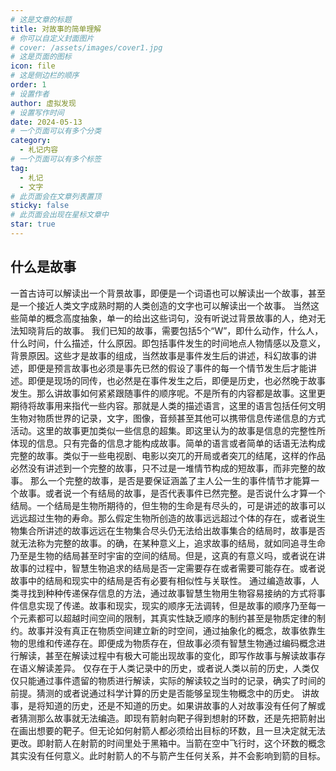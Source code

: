 ```yaml
---
# 这是文章的标题
title: 对故事的简单理解
# 你可以自定义封面图片
# cover: /assets/images/cover1.jpg
# 这是页面的图标
icon: file
# 这是侧边栏的顺序
order: 1
# 设置作者
author: 虚拟发现
# 设置写作时间
date: 2024-05-13
# 一个页面可以有多个分类
category:
  - 札记内容
# 一个页面可以有多个标签
tag:
  - 札记
  - 文字
# 此页面会在文章列表置顶
sticky: false
# 此页面会出现在星标文章中
star: true
---
```


<!-- more -->
## 什么是故事
一首古诗可以解读出一个背景故事，即便是一个词语也可以解读出一个故事，甚至是一个接近人类文字成熟时期的人类创造的文字也可以解读出一个故事。
当然这些简单的概念高度抽象，单一的给出这些词句，没有听说过背景故事的人，绝对无法知晓背后的故事。
我们已知的故事，需要包括5个“W”，即什么动作，什么人，什么时间，什么描述，什么原因。即包括事件发生的时间地点人物情感以及意义，背景原因。这些才是故事的组成，当然故事是事件发生后的讲述，科幻故事的讲述，即便是预言故事也必须是事先已然的假设了事件的每一个情节发生后才能讲述。即便是现场的同传，也必然是在事件发生之后，即便是历史，也必然晚于故事发生。那么讲故事如何紧紧跟随事件的顺序呢。不是所有的内容都是故事。这里更期待将故事用来指代一些内容。那就是人类的描述语言，这里的语言包括任何文明生物对物质世界的记录，文字，图像，音频甚至其他可以携带信息传递信息的方式活动。这里的故事更加类似一些信息的超集。即这里认为的故事是信息的完整性所体现的信息。只有完备的信息才能构成故事。简单的语言或者简单的话语无法构成完整的故事。类似于一些电视剧、电影以突兀的开局或者突兀的结尾，这样的作品必然没有讲述到一个完整的故事，只不过是一堆情节构成的短故事，而非完整的故事。
那么一个完整的故事，是否是要保证涵盖了主人公一生的事件情节才能算一个故事。或者说一个有结局的故事，是否代表事件已然完整。是否说什么才算一个结局。一个结局是生物所期待的，但生物的生命是有尽头的，可是讲述的故事可以远远超过生物的寿命。那么假定生物所创造的故事远远超过个体的存在，或者说生物集合所讲述的故事远远在生物集合尽头仍无法给出故事集合的结局时，故事是否就无法称为完整的故事。的确，在某种意义上，追求故事的结局，就如同追寻生命乃至是生物的结局甚至时宇宙的空间的结局。但是，这真的有意义吗，或者说在讲故事的过程中，智慧生物追求的结局是否一定需要存在或者需要可能存在。或者说故事中的结局和现实中的结局是否有必要有相似性与关联性。
通过编造故事，人类寻找到种种传递保存信息的方法，通过故事智慧生物用生物容易接纳的方式将事件信息实现了传递。故事和现实，现实的顺序无法调转，但是故事的顺序乃至每一个元素都可以超越时间空间的限制，其真实性缺乏顺序的制约甚至是物质定律的制约。故事并没有真正在物质空间建立新的时空间，通过抽象化的概念，故事依靠生物的思维和传递存在。即便成为物质存在，但故事必须有智慧生物通过编码概念进行解读，甚至在解读过程中有极大可能出现故事的变化，即写作故事与解读故事存在语义解读差异。
仅存在于人类记录中的历史，或者说人类以前的历史，人类仅仅只能通过事件遗留的物质进行解读，实际的解读较之当时的记录，确实了时间的前提。猜测的或者说通过科学计算的历史是否能够呈现生物概念中的历史。
讲故事，是将知道的历史，还是不知道的历史。如果讲故事的人对故事没有任何了解或者猜测那么故事就无法编造。即现有箭射向靶子得到想射的环数，还是先把箭射出在画出想要的靶子。但无论如何射箭人都必须给出目标的环数，且一旦决定就无法更改。即射箭人在射箭的时间里处于黑箱中。当箭在空中飞行时，这个环数的概念其实没有任何意义。此时射箭人的不与箭产生任何关系，并不会影响到箭的目标。


